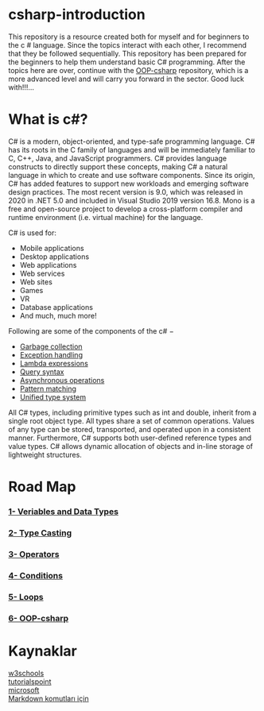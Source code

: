 # csharp-introduction
This repository is a resource created both for myself and for beginners to the c # language. Since the topics interact with each other, I recommend that they be followed sequentially. This repository has been prepared for the beginners to help them understand basic C# programming. After the topics here are over, continue with the [OOP-csharp](https://github.com/rmznkrblt/OOP-csharp) repository, which is a more advanced level and will carry you forward in the sector. Good luck with!!!...
 
# What is c#?
 C# is a modern, object-oriented, and type-safe programming language. C# has its roots in the C family of languages and will be immediately familiar to C, C++, Java, and JavaScript programmers. C# provides language constructs to directly support these concepts, making C# a natural language in which to create and use software components. Since its origin, C# has added features to support new workloads and emerging software design practices.
 The most recent version is 9.0, which was released in 2020 in .NET 5.0 and included in Visual Studio 2019 version 16.8. Mono is a free and open-source project to develop a cross-platform compiler and runtime environment (i.e. virtual machine) for the language.

C# is used for:
* Mobile applications
* Desktop applications
* Web applications
* Web services
* Web sites
* Games
* VR
* Database applications
* And much, much more!
 
 Following are some of the components of the c# −
 * [Garbage collection](https://docs.microsoft.com/tr-tr/dotnet/standard/garbage-collection/)
 * [Exception handling](https://docs.microsoft.com/tr-tr/dotnet/csharp/programming-guide/exceptions/)
 * [Lambda expressions](https://docs.microsoft.com/tr-tr/dotnet/csharp/language-reference/operators/lambda-expressions)
 * [Query syntax](https://docs.microsoft.com/tr-tr/dotnet/csharp/linq/)
 * [Asynchronous operations](https://docs.microsoft.com/tr-tr/dotnet/csharp/programming-guide/concepts/async/)
 * [Pattern matching](https://docs.microsoft.com/tr-tr/dotnet/csharp/pattern-matching)
 * [Unified type system](https://docs.microsoft.com/tr-tr/dotnet/csharp/programming-guide/types/)
 
  All C# types, including primitive types such as int and double, inherit from a single root object type. All types share a set of common operations. Values of any type can be stored, transported, and operated upon in a consistent manner. Furthermore, C# supports both user-defined reference types and value types. C# allows dynamic allocation of objects and in-line storage of lightweight structures.
  
 # Road Map
  
### [1- Veriables and Data Types](https://github.com/rmznkrblt/csharp-introduction/tree/main/VeriablesAndTypes)

### [2- Type Casting](https://github.com/rmznkrblt/csharp-introduction/tree/main/TypeCasting)
     
### [3- Operators](https://github.com/rmznkrblt/csharp-introduction/tree/main/Operators)

### [4- Conditions](https://github.com/rmznkrblt/csharp-introduction/tree/main/Conditions)

### [5- Loops](https://github.com/rmznkrblt/csharp-introduction/tree/main/Loops)

### [6- OOP-csharp](https://github.com/rmznkrblt/OOP-csharp)

# Kaynaklar
 [w3schools](https://www.w3schools.com/cs/cs_variables.asp)<br>
 [tutorialspoint](https://www.tutorialspoint.com/csharp/index.htm)<br>
 [microsoft](https://docs.microsoft.com/tr-tr/dotnet/csharp/)<br>
 [Markdown komutları için](https://guides.github.com/features/mastering-markdown/)<br>
